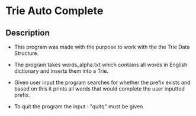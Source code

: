 <h1>Trie Auto Complete</h1>
<h2>Description</h2>

  - This program was made with the purpose to work with the the Trie Data Structure.

  - The program takes words_alpha.txt which contains all words in English dictionary and inserts them into a Trie.

  - Given user input the program searches for whether the prefix exists and based on this it prints all words that would complete the user inputted prefix.

  - To quit the program the input : "quitq" must be given
